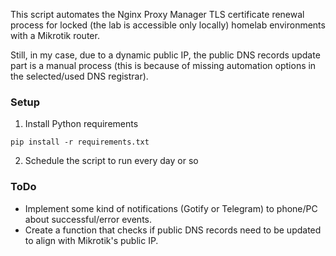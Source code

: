 This script automates the Nginx Proxy Manager TLS certificate renewal process for locked (the lab is accessible only locally) homelab environments with a Mikrotik router.

Still, in my case, due to a dynamic public IP, the public DNS records update part is a manual process (this is because of missing automation options in the selected/used DNS registrar).

### Setup
1. Install Python requirements
```
pip install -r requirements.txt
```
2. Schedule the script to run every day or so

### ToDo
-  Implement some kind of notifications (Gotify or Telegram) to phone/PC about successful/error events.
-  Create a function that checks if public DNS records need to be updated to align with Mikrotik's public IP.